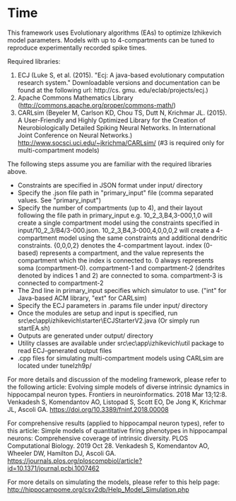 # Time

This framework uses Evolutionary algorithms (EAs) to optimize Izhikevich model parameters. Models with up to 4-compartments can be tuned to reproduce experimentally recorded spike times.

Required libraries:

1. ECJ (Luke S, et al. (2015). "Ecj: A java-based evolutionary computation research system."
Downloadable versions and documentation can be found at the following url: http://cs. gmu. edu/eclab/projects/ecj.)
2. Apache Commons Mathematics Library (http://commons.apache.org/proper/commons-math/)
3. CARLsim (Beyeler M, Carlson KD, Chou TS, Dutt N, Krichmar JL. (2015). 
A User-Friendly and Highly Optimized Library for the Creation of Neurobiologically Detailed Spiking Neural Networks. In International Joint Conference on Neural Networks.)
http://www.socsci.uci.edu/~jkrichma/CARLsim/
(#3 is required only for multi-compartment models)

The following steps assume you are familiar with the required libraries above.

- Constraints are specified in JSON format under input/ directory
- Specify the .json file path in "primary_input" file (comma separated values. See "primary_input")
- Specify the number of compartments (up to 4), and their layout following the file path in primary_input
e.g. 10_2_3,B4,3-000,1,0 will create a single compartment model using the constraints specified in 
input/10_2_3/B4/3-000.json. 
10_2_3,B4,3-000,4,0,0,0,2 will create a 4-compartment model using the same constraints and additional dendritic constraints.
{0,0,0,2} denotes the 4-compartment layout. index (0-based) represents a compartment, and the value represents the compartment which the index is connected to.
0 always represents soma (compartment-0). compartment-1 and compartment-2 (dendrites denoted by indices 1 and 2) are connected to soma. compartment-3 is connected to compartment-2
- The 2nd line in primary_input specifies which simulator to use. ("int" for Java-based ACM library, "ext" for CARLsim)
- Specify the ECJ parameters in .params file under input/ directory
- Once the modules are setup and input is specified, run src\ec\app\izhikevich\starter\ECJStarterV2.java (Or simply run startEA.sh)
- Outputs are generated under output/ directory
- Utility classes are available under src\ec\app\izhikevich\util package to read ECJ-generated output files
- .cpp files for simulating multi-compartment models using CARLsim are located under tuneIzh9p/

For more details and discussion of the modeling framework, please refer to the following article:
Evolving simple models of diverse intrinsic dynamics in hippocampal neuron types. 
Frontiers in neuroinformatics. 2018 Mar 13;12:8.
Venkadesh S, Komendantov AO, Listopad S, Scott EO, De Jong K, Krichmar JL, Ascoli GA. 
https://doi.org/10.3389/fninf.2018.00008

For comprehensive results (applied to hippocampal neuron types), refer to this article: 
Simple models of quantitative firing phenotypes in hippocampal neurons: Comprehensive coverage of intrinsic diversity. 
PLOS Computational Biology. 2019 Oct 28. 
Venkadesh S, Komendantov AO, Wheeler DW, Hamilton DJ, Ascoli GA. https://journals.plos.org/ploscompbiol/article?id=10.1371/journal.pcbi.1007462

For more details on simulating the models, please refer to this help page:
http://hippocampome.org/csv2db/Help_Model_Simulation.php
